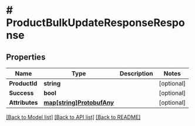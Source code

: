 # # ProductBulkUpdateResponseResponse


## Properties 


Name | Type | Description | Notes
------------ | ------------- | ------------- | -------------
**ProductId**| **string** |   | [optional]
**Success**| **bool** |   | [optional]
**Attributes**| [**map[string]ProtobufAny**](ProtobufAny.md) |   | [optional]


[[Back to Model list]](../../README.md#models) [[Back to API list]](../../README.md#endpoints) [[Back to README]](../../README.md)

